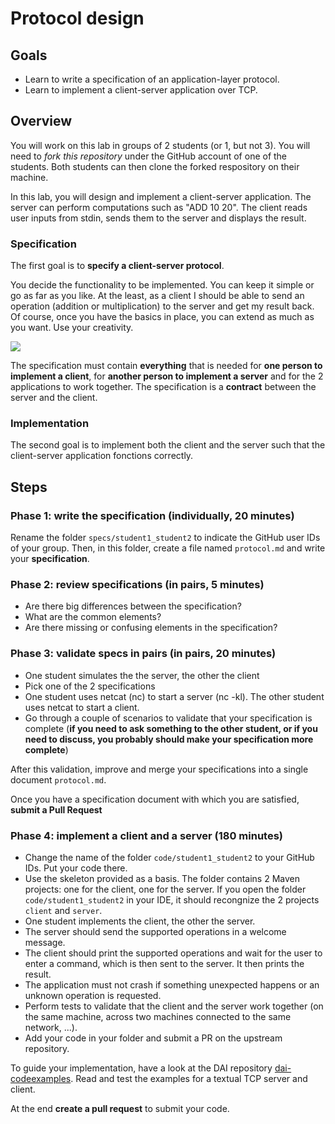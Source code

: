 Protocol design
===============

Goals
-----

* Learn to write a specification of an application-layer protocol.
* Learn to implement a client-server application over TCP.

Overview
--------

You will work on this lab in groups of 2 students (or 1, but not 3). You will need to *fork this repository* under the GitHub account of one of the students. Both students can then clone the forked respository on their machine.

In this lab, you will design and implement a client-server application. The server can perform computations such as "ADD 10 20". The client reads user inputs from stdin, sends them to the server and displays the result.

### Specification

The first goal is to **specify a client-server protocol**.

You decide the functionality to be implemented. You can keep it simple or go as far as you like. At the least, as a client I should be able to send an operation (addition or multiplication) to the server and get my result back. Of course, once you have the basics in place, you can extend as much as you want. Use your creativity.

![](https://upload.wikimedia.org/wikipedia/commons/thumb/d/d1/Calculator_on_macOS.png/381px-Calculator_on_macOS.png)

The specification must contain **everything** that is needed for **one person to implement a client**, for **another person to implement a server** and for the 2 applications to work together. The specification is a **contract** between the server and the client.

### Implementation

The second goal is to implement both the client and the server such that the client-server application fonctions correctly.

Steps
-----

### Phase 1: write the specification (individually, 20 minutes)

Rename the folder `specs/student1_student2` to indicate the GitHub user IDs of your group.
Then, in this folder, create a file named `protocol.md` and write your **specification**.
 
### Phase 2: review specifications (in pairs, 5 minutes)

* Are there big differences between the specification?
* What are the common elements?
* Are there missing or confusing elements in the specification?

### Phase 3: validate specs in pairs (in pairs, 20 minutes)

* One student simulates the the server, the other the client
* Pick one of the 2 specifications
* One student uses netcat (nc) to start a server (nc -kl). The other student uses netcat to start a client.
* Go through a couple of scenarios to validate that your specification is complete (**if you need to ask something to the other student, or if you need to discuss, you probably should make your specification more complete**)

After this validation, improve and merge your specifications into a single document `protocol.md`.

Once you have a specification document with which you are satisfied, **submit a Pull Request**

### Phase 4: implement a client and a server (180 minutes)

* Change the name of the folder `code/student1_student2` to your GitHub IDs. Put your code there.
* Use the skeleton provided as a basis. The folder contains 2 Maven projects: one for the client, one for the server. 
  If you open the folder `code/student1_student2` in your IDE, it should recongnize the 2 projects `client` and `server`.
* One student implements the client, the other the server.
* The server should send the supported operations in a welcome message.
* The client should print the supported operations and wait for the user to enter a command, which is then sent to the server. It then prints the result.
* The application must not crash if something unexpected happens or an unknown operation is requested.
* Perform tests to validate that the client and the server work together (on the same machine, across two machines connected to the same network, ...).
* Add your code in your folder and submit a PR on the upstream repository.

To guide your implementation, have a look at the DAI repository [dai-codeexamples](https://github.com/HEIGVD-Course-DAI/dai-codeexamples). Read and test the examples for a textual TCP server and client.

At the end **create a pull request** to submit your code.
